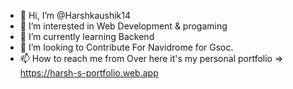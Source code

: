 - 👋 Hi, I’m @Harshkaushik14
- 👀 I’m interested in Web Development & progaming
- 🌱 I’m currently learning Backend
- 💞️ I’m looking to Contribute For Navidrome for Gsoc.
- 📫 How to reach me from Over here it's my personal portfolio => https://harsh-s-portfolio.web.app

